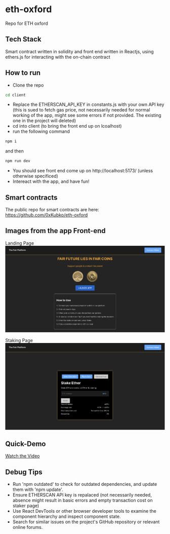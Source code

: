 # eth-oxford
Repo for ETH oxford

## Tech Stack 
Smart contract written in solidity and front end written in Reactjs, using ethers.js for interacting with the on-chain contract

## How to run 
- Clone the repo 
```bash
cd client
```
- Replace the ETHERSCAN_API_KEY in constants.js with your own API key (this is sued to fetch gas price, not necessarily needed for normal working of the app, might see some errors if not provided. The existing one in the project will deleted)
- cd into client (to bring the front end up on lcoalhost)
- run the following command
```bash
npm i 
```
 and then 

 ```bash
 npm run dev
 ```

- You should see front end come up on  http://localhost:5173/ (unless otherwise specificed)
- Intereact with the app, and have fun!

## Smart contracts
The public repo for smart contracts are here:
https://github.com/0xKubko/eth-oxford

## Images from the app Front-end
Landing Page
![Landing Page](./client/public/landingPage.png)

Staking Page
![Staking Page](./client/public/stakerPage.png)

## Quick-Demo 
[Watch the Video](./client/public/recording2.mp4)

## Debug Tips 
- Run 'npm outdated' to check for outdated dependencies, and update them with 'npm update'.
- Ensure ETHERSCAN API key is repalaced (not necessarily needed, absence might result in basic errors and empty transaction cost on staker page)
- Use React DevTools or other browser developer tools to examine the component hierarchy and inspect component state.
- Search for similar issues on the project's GitHub repository or relevant online forums.

